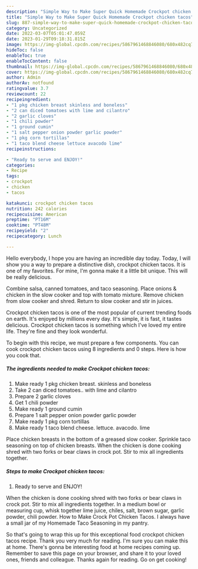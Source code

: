 ```yaml
---
description: "Simple Way to Make Super Quick Homemade Crockpot chicken tacos"
title: "Simple Way to Make Super Quick Homemade Crockpot chicken tacos"
slug: 887-simple-way-to-make-super-quick-homemade-crockpot-chicken-tacos
category: Uncategorized
date: 2022-03-07T05:01:47.059Z
date: 2023-01-29T09:18:31.815Z
image: https://img-global.cpcdn.com/recipes/5867961468846080/680x482cq70/crockpot-chicken-tacos-recipe-main-photo.jpg
hideToc: false
enableToc: true
enableTocContent: false
thumbnail: https://img-global.cpcdn.com/recipes/5867961468846080/680x482cq70/crockpot-chicken-tacos-recipe-main-photo.jpg
cover: https://img-global.cpcdn.com/recipes/5867961468846080/680x482cq70/crockpot-chicken-tacos-recipe-main-photo.jpg
author: Admin
authorAv: notfound
ratingvalue: 3.7
reviewcount: 22
recipeingredient:
- "1 pkg chicken breast skinless and boneless"
- "2 can diced tomatoes with lime and cilantro"
- "2 garlic cloves"
- "1 chili powder"
- "1 ground cumin"
- "1 salt pepper onion powder garlic powder"
- "1 pkg corn tortillas"
- "1 taco blend cheese lettuce avacodo lime"
recipeinstructions:

- "Ready to serve and ENJOY!"
categories:
- Recipe
tags:
- crockpot
- chicken
- tacos

katakunci: crockpot chicken tacos 
nutrition: 242 calories
recipecuisine: American
preptime: "PT16M"
cooktime: "PT48M"
recipeyield: "2"
recipecategory: Lunch

---
```



Hello everybody, I hope you are having an incredible day today. Today, I will show you a way to prepare a distinctive dish, crockpot chicken tacos. It is one of my favorites. For mine, I'm gonna make it a little bit unique. This will be really delicious.

Combine salsa, canned tomatoes, and taco seasoning. Place onions &amp; chicken in the slow cooker and top with tomato mixture. Remove chicken from slow cooker and shred. Return to slow cooker and stir in juices.

Crockpot chicken tacos is one of the most popular of current trending foods on earth. It's enjoyed by millions every day. It's simple, it is fast, it tastes delicious. Crockpot chicken tacos is something which I've loved my entire life. They're fine and they look wonderful.


To begin with this recipe, we must prepare a few components. You can cook crockpot chicken tacos using 8 ingredients and 0 steps. Here is how you cook that.

<!--inarticleads1-->

##### The ingredients needed to make Crockpot chicken tacos:

1. Make ready 1 pkg chicken breast. skinless and boneless
1. Take 2 can diced tomatoes.. with lime and cilantro
1. Prepare 2 garlic cloves
1. Get 1 chili powder
1. Make ready 1 ground cumin
1. Prepare 1 salt pepper onion powder garlic powder
1. Make ready 1 pkg corn tortillas
1. Make ready 1 taco blend cheese. lettuce. avacodo. lime


Place chicken breasts in the bottom of a greased slow cooker. Sprinkle taco seasoning on top of chicken breasts. When the chicken is done cooking shred with two forks or bear claws in crock pot. Stir to mix all ingredients together. 

<!--inarticleads2-->

##### Steps to make Crockpot chicken tacos:


1. Ready to serve and ENJOY!

When the chicken is done cooking shred with two forks or bear claws in crock pot. Stir to mix all ingredients together. In a medium bowl or measuring cup, whisk together lime juice, chiles, salt, brown sugar, garlic powder, chili powder. How to Make Crock Pot Chicken Tacos. I always have a small jar of my Homemade Taco Seasoning in my pantry. 

So that's going to wrap this up for this exceptional food crockpot chicken tacos recipe. Thank you very much for reading. I'm sure you can make this at home. There's gonna be interesting food at home recipes coming up. Remember to save this page on your browser, and share it to your loved ones, friends and colleague. Thanks again for reading. Go on get cooking!
